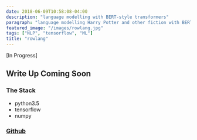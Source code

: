 ```yaml
---
date: 2018-06-09T10:58:08-04:00
description: "language modelling with BERT-style transformers" 
paragraph: "language modelling Harry Potter and other fiction with BERT-style transformers" 
featured_image: "/images/rowlang.jpg"
tags: ["NLP", "tensorflow", "ML"]
title: "rowlang"
---
```


\[In Progress\]
## Write Up Coming Soon

### The Stack

* python3.5
* tensorflow
* numpy

### [Github](https://github.com/cdmatters/rowlang)